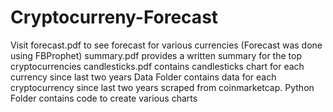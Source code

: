 # Cryptocurreny-Forecast

Visit forecast.pdf to see forecast for various currencies (Forecast was done using FBProphet)
summary.pdf provides a written summary for the top cryptocurrencies
candlesticks.pdf contains candlesticks chart for each currency since last two years
Data Folder contains data for each cryptocurrency since last two years scraped from coinmarketcap.
Python Folder contains code to create various charts

